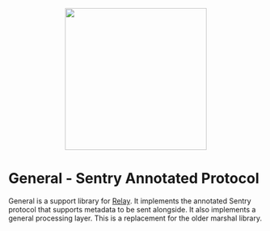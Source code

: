 <p align="center">
  <a href="https://sentry.io" target="_blank" align="center">
    <img src="https://sentry-brand.storage.googleapis.com/sentry-logo-black.png" width="280">
  </a>
  <br />
</p>

# General - Sentry Annotated Protocol

General is a support library for [Relay].  It implements the annotated Sentry
protocol that supports metadata to be sent alongside.  It also implements a
general processing layer.  This is a replacement for the older marshal library.

[Relay]: https://github.com/getsentry/relay
